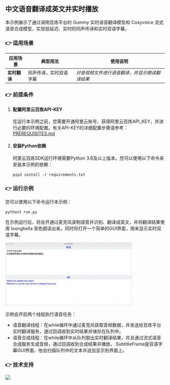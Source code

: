 
[comment]: # (title and brief introduction of the sample)
## 中文语音翻译成英文并实时播放

本示例展示了通过调用百炼平台的 Gummy 实时语音翻译模型和 Cosyvoice 流式语音合成模型，实现低延迟、实时的同声传译和实时双语字幕。

[comment]: # (list of scenarios of the sample)
### :point_right: 适用场景

| 应用场景           | 典型用法 | 使用说明                 |
|----------------| ----- |----------------------|
| **实时翻译**   | 同声传译，实时双语字幕 | *对音视频文件进行语音翻译，并显示朗读翻译结果* |

[comment]: # (prerequisites)
### :point_right: 前提条件

1. #### 配置阿里云百炼API-KEY

    在运行本示例之前，您需要开通阿里云账号、获得阿里云百炼API_KEY，并进行必要的环境配置。有关API-KEY的详细配置步骤请参考：[PREREQUISITES.md](../../../../PREREQUISITES.md)

2. #### 安装Python依赖

    阿里云百炼SDK运行环境需要Python 3.8及以上版本。您可以使用以下命令来安装本示例的依赖：
    ```commandline
    pip3 install -r requirements.txt
    ```

[comment]: # (how to run the sample and expected results)
### :point_right: 运行示例
您可以使用以下命令运行本示例：

```commandline
python3 run.py
```
在示例运行后，将会开通过麦克风录制语音并识别、翻译成英文，并将翻译结果使用 loongbella 音色朗读出来。同时将打开一个简单的GUI界面，用来显示实时双语字幕。

<img src="../../../../docs/image/translator.png" width="400"/>

示例会开启两个线程执行语音任务：
- 语音翻译线程：在while循环中通过麦克风获取音频数据，并发送给百炼平台实时翻译服务，通过回调收到实时结果并储存在队列中。
- 语音合成线程：在while循环中从队列取出实时翻译结果，并且通过流式语音合成服务生成音频，通过回调收到合成结果并播放。
SubtitleFrame是双语字幕GUI界面，他会扫描队列中的文本并追加显示到界面上。

[comment]: # (technical support of the sample)
### :point_right: 技术支持
<img src="https://dashscope.oss-cn-beijing.aliyuncs.com/samples/audio/group.png" width="400"/>

